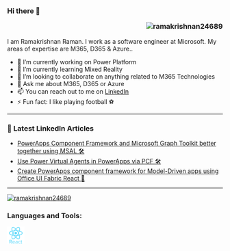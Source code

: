 ### Hi there 👋 <p align="right"> <img src="https://komarev.com/ghpvc/?username=ramakrishnan24689&label=Profile%20views&color=0e75b6&style=flat" alt="ramakrishnan24689" /> </p>

I am Ramakrishnan Raman. I work as a software engineer at Microsoft. My areas of expertise are M365, D365 & Azure..

- 🔭 I’m currently working on Power Platform
- 🌱 I’m currently learning Mixed Reality
- 👯 I’m looking to collaborate on anything related to M365 Technologies
- 💬 Ask me about M365, D365 or Azure
- 📫 You can reach out to me on [LinkedIn](https://www.linkedin.com/feed/ramakrishnan-raman-49312724/)
- ⚡ Fun fact: I like playing football ⚽
<!--
**Ramakrishnan24689/Ramakrishnan24689** is a ✨ _special_ ✨ repository because its `README.md` (this file) appears on your GitHub profile.

Here are some ideas to get you started:

- 🔭 I’m currently working on ...
- 🌱 I’m currently learning ...
- 👯 I’m looking to collaborate on ...
- 🤔 I’m looking for help with ...
- 💬 Ask me about ...
- 📫 How to reach me: ...
- 😄 Pronouns: ...
- ⚡ Fun fact: ...
-->

---
### 📩 Latest LinkedIn Articles 
<!-- BLOG-POST-LIST:START -->
<!-- BLOG-POST-LIST:END -->

- [PowerApps Component Framework and Microsoft Graph Toolkit better together using MSAL 🛠](https://www.linkedin.com/pulse/powerapps-component-framework-microsoft-graph-toolkit-raman)
- [Use Power Virtual Agents in PowerApps via PCF 🛠](https://www.linkedin.com/pulse/powerapps-component-framework-microsoft-graph-toolkit-raman)
- [Create PowerApps component framework for Model-Driven apps using Office UI Fabric React 🚀](https://www.linkedin.com/pulse/powerapps-component-framework-microsoft-graph-toolkit-raman)
---

<p align="left"> <a href="https://github.com/ryo-ma/github-profile-trophy"><img src="https://github-profile-trophy.vercel.app/?username=ramakrishnan24689" alt="ramakrishnan24689" /></a> </p>


<h3 align="left">Languages and Tools:</h3>
<p align="left"> <a href="https://reactjs.org/" target="_blank"> <img src="https://raw.githubusercontent.com/devicons/devicon/master/icons/react/react-original-wordmark.svg" alt="react" width="40" height="40"/> </a> </p>
